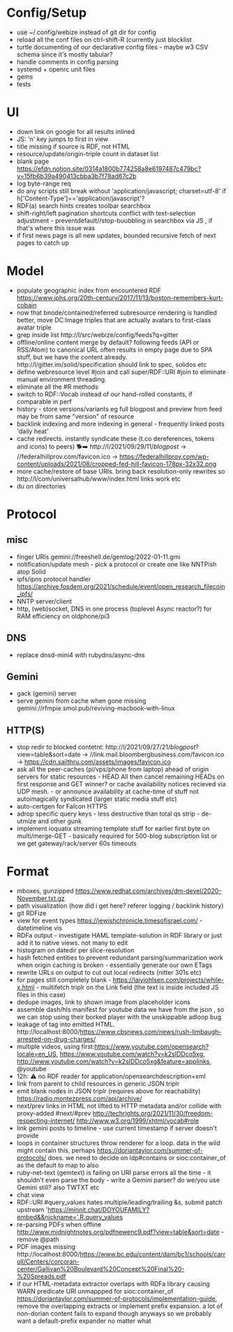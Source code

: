 # Config/Setup
- use ~/.config/webize instead of git dir for config
- reload all the conf files on ctrl-shift-R (currently just blocklist
- turtle documenting of our declarative config files - maybe w3 CSV schema since it's mostly tabular?
- handle comments in config parsing
- systemd + openrc unit files
- gems
- tests

# UI
- down link on google for all results inlined
- JS: 'n' key jumps to first in view
- title missing if source is RDF, not HTML
- resource/update/origin-triple count in dataset list
- blank page https://efdn.notion.site/0314a1800b774258a8e6197487c479bc?v=15fb6b39a490413cbba3b7f78ad67c2b
- log byte-range req
- do any scripts still break without 'application/javascript; charset=utf-8' if h['Content-Type']=='application/javascript'?
- RDF(a) search hints creates toolbar searchbox
- shift-right/left pagination shortcuts conflict with text-selection adjustment - preventdefault//stop-buubbling in searchbox via JS , if that's where this issue was
- if first news page is all new updates, bounded recursive fetch of next pages to catch up

# Model
- populate geographic index from encountered RDF https://www.jphs.org/20th-century/2017/11/13/boston-remembers-kurt-cobain
- now that bnode/contained/referred subresource rendering is handled better, move DC:Image triples that are actually avatars to first-class avatar triple
- grep inside list http://l/src/webize/config/feeds?q=gitter
- offline/online content merge by default? following feeds (API or RSS/Atom) to canonical URL often results in empty page due to SPA stuff, but we have the content already. http://l/gitter.im/solid/specification should link to spec, solidos etc 
- define webresource level #join and call super/RDF::URI #join to eliminate manual environment threading.
- eliminate all the #R methods
- switch to RDF::Vocab instead of our hand-rolled constants, if comparable in perf
- history -  store versions/variants eg full blogpost and preview from feed may be from same "version" of resource
- backlink indexing and more indexing in general - frequently linked posts 'daily heat'
- cache redirects. instantly syndicate these (t.co dereferences, tokens and icons) to peers) 🐕➡️  http://l/2021/09/29/11/*blogpost* →  //federalhillprov.com/favicon.ico  → https://federalhillprov.com/wp-content/uploads/2021/08/cropped-fed-hill-favicon-178px-32x32.png
- more cache/restore of base URIs. bring back resolution-only rewrites so http://l/com/universalhub/www/index.html links work etc 
- du on directories

# Protocol
## misc
- finger URIs gemini://freeshell.de/gemlog/2022-01-11.gmi
- notification/update mesh - pick a protocol or create one like NNTPish atop Solid
- ipfs/ipns protocol handler https://archive.fosdem.org/2021/schedule/event/open_research_filecoin_ipfs/
- NNTP server/client
- http, (web)socket, DNS in one process (toplevel Async reactor?) for RAM efficiency on oldphone/pi3

## DNS
- replace dnsd-mini4 with rubydns/async-dns

## Gemini
- gack (gemini) server
- serve gemini from cache when gone missing gemini://rfmpie.smol.pub/reviving-macbook-with-linux

## HTTP(S)
- stop redir to blocked contetnt: http://l/2021/09/27/21/*blogpost*?view=table&sort=date →  //link.mail.bloombergbusiness.com/favicon.ico  → https://cdn.sailthru.com/assets/images/favicon.ico
- ask all the peer-caches (pi/vps/phone from laptop) ahead of origin servers for static resources - HEAD All then cancel remaining HEADs on first response and GET winner? or cache availability notices recieved via UDP mesh.  - or announce availability at cache-time of stuff not autoimagically syndicated (larger static media stuff etc)
- auto-certgen for Falcon HTTPS
- adrop specific query keys - less destructive than total qs strip - de-utmize and other gunk
- implement ioquatix streaming template stuff for earlier first byte on multi/merge-GET - basically required for 500-blog subscription list or we get gateway/rack/server 60s timeouts

# Format
- mboxes, gunzipped https://www.redhat.com/archives/dm-devel/2020-November.txt.gz
- path visualization (how did i get here? referer logging / backlink history)
- git RDFize
- view for event types https://jewishchronicle.timesofisrael.com/ - datetimeline vis
- RDFa output - investigate HAML template-solution in RDF library or just add it to native views. not many to edit
- histogram on datedir per slice-resolution
- hash fetched entities to prevent redundant parsing/summarization work when origin caching is broken - essentially generate our own ETags
- rewrite URLs on output to cut out local redirects (nitter 301s etc)
- for pages still completely blank - https://laiyiohlsen.com/projects/while-x.html - multifetch triplr on the Link field (the text is inside included JS files in this case)
- dedupe images, link to shown image from placeholder icons
- assemble dash/hls manifest for youtube data we have from the json , so we can stop using their borked player with the unskippable adloop bug
- leakage of <body> tag into emitted HTML. http://localhost:8000/https://www.cbsnews.com/news/rush-limbaugh-arrested-on-drug-charges/
- multiple videos, using first:https://www.youtube.com/opensearch?locale=en_US, https://www.youtube.com/watch?v=k2sIDDco5xg, http://www.youtube.com/watch?v=k2sIDDco5xg&feature=applinks, @youtube
- 12h: ⚠️ no RDF reader for application/opensearchdescription+xml
- link from parent to child resources in generic JSON triplr
- emit blank nodes in JSON triplr (requires above for reachability) https://radio.montezpress.com/api/archive/
- next/prev links in HTML not lifted to HTTP metadata and/or collide with proxy-added #next/#prev http://techrights.org/2021/11/30/freedom-respecting-internet/ http://www.w3.org/1999/xhtml/vocab#role
- link gemini posts to timeline - use current timestamp if server doesn't provide
- loops in container structures throw renderer for a loop. data in the wild might contain this, perhaps https://doriantaylor.com/summer-of-protocols/ does. we need to decide on ldp#contains or sioc:container_of as the default to map to also
- ruby-net-text (gemtext) is failing on URI parse errors all the time - it shouldn't even parse the body - write a Gemini parser? do we/you use Gemini still? also TWTXT etc
- chat view
- RDF::URI #query_values hates multiple/leading/trailing &s, submit patch upstream 'https://minnit.chat/DOYOUFAMILY?embed&&nickname='.R.query_values
- re-parsing PDFs when offline http://www.midnightnotes.org/pdfnewenc9.pdf?view=table&sort=date - remove @path
- PDF images missing http://localhost:8000/https://www.bc.edu/content/dam/bc1/schools/carroll/Centers/corcoran-center/Gallivan%20Boulevard%20Concept%20Final%20-%20Spreads.pdf
- if our HTML-metadata extractor overlaps with RDFa library causing WARN predicate URI unmappped for sioc:container_of https://doriantaylor.com/summer-of-protocols/implementation-guide, remove the overlapping extracts or implement prefix expansion. a lot of non-dorian content fails to expand though anyways so we probably want a default-prefix expander no matter what


